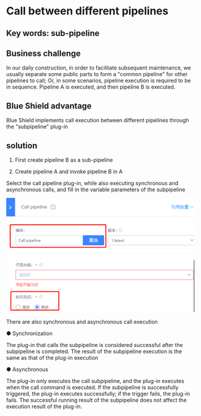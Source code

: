 # Call between different pipelines

## Key words: sub-pipeline

## Business challenge

In our daily construction, in order to facilitate subsequent maintenance, we usually separate some public parts to form a "common pipeline" for other pipelines to call; Or, in some scenarios, pipeline execution is required to be in sequence. Pipeline A is executed, and then pipeline B is executed.

## Blue Shield advantage

Blue Shield implements call execution between different pipelines through the "subpipeline" plug-in

## solution

1. First create pipeline B as a sub-pipeline

2. Create pipeline A and invoke pipeline B in A

Select the call pipeline plug-in, while also executing synchronous and asynchronous calls, and fill in the variable parameters of the subpipeline

![](../../.gitbook/assets/scene-call-pipeline-diff-a.png)



There are also synchronous and asynchronous call execution

● Synchronization

The plug-in that calls the subpipeline is considered successful after the subpipeline is completed. The result of the subpipeline execution is the same as that of the plug-in execution

● Asynchronous

The plug-in only executes the call subpipeline, and the plug-in executes when the call command is executed. If the subpipeline is successfully triggered, the plug-in executes successfully; if the trigger fails, the plug-in fails. The successful running result of the subpipeline does not affect the execution result of the plug-in.
